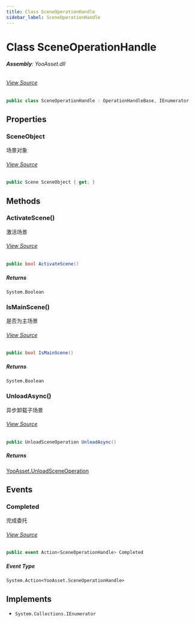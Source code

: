 ```yaml
---
title: Class SceneOperationHandle
sidebar_label: SceneOperationHandle
---
```

# Class SceneOperationHandle


###### **Assembly**: YooAsset.dll
###### [View Source](https://github.com/tuyoogame/YooAsset/blob/main/Assets/YooAsset/Runtime/AssetSystem/Handles/SceneOperationHandle.cs#L5)
```csharp title="Declaration"
public class SceneOperationHandle : OperationHandleBase, IEnumerator
```
## Properties
### SceneObject
场景对象
###### [View Source](https://github.com/tuyoogame/YooAsset/blob/main/Assets/YooAsset/Runtime/AssetSystem/Handles/SceneOperationHandle.cs#L43)
```csharp title="Declaration"
public Scene SceneObject { get; }
```
## Methods
### ActivateScene()
激活场景
###### [View Source](https://github.com/tuyoogame/YooAsset/blob/main/Assets/YooAsset/Runtime/AssetSystem/Handles/SceneOperationHandle.cs#L56)
```csharp title="Declaration"
public bool ActivateScene()
```

##### Returns

`System.Boolean`
### IsMainScene()
是否为主场景
###### [View Source](https://github.com/tuyoogame/YooAsset/blob/main/Assets/YooAsset/Runtime/AssetSystem/Handles/SceneOperationHandle.cs#L75)
```csharp title="Declaration"
public bool IsMainScene()
```

##### Returns

`System.Boolean`
### UnloadAsync()
异步卸载子场景
###### [View Source](https://github.com/tuyoogame/YooAsset/blob/main/Assets/YooAsset/Runtime/AssetSystem/Handles/SceneOperationHandle.cs#L99)
```csharp title="Declaration"
public UnloadSceneOperation UnloadAsync()
```

##### Returns

[YooAsset.UnloadSceneOperation](../YooAsset/UnloadSceneOperation.md)
## Events
### Completed
完成委托
###### [View Source](https://github.com/tuyoogame/YooAsset/blob/main/Assets/YooAsset/Runtime/AssetSystem/Handles/SceneOperationHandle.cs#L21)
```csharp title="Declaration"
public event Action<SceneOperationHandle> Completed
```
##### Event Type
`System.Action<YooAsset.SceneOperationHandle>`

## Implements

* `System.Collections.IEnumerator`

